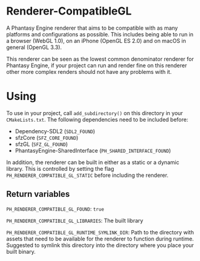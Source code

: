 # Renderer-CompatibleGL

A Phantasy Engine renderer that aims to be compatible with as many platforms and configurations as possible. This includes being able to run in a browser (WebGL 1.0), on an iPhone (OpenGL ES 2.0) and on macOS in general (OpenGL 3.3).

This renderer can be seen as the lowest common denominator renderer for Phantasy Engine, if your project can run and render fine on this renderer other more complex renders should not have any problems with it.

# Using

To use in your project, call `add_subdirectory()` on this directory in your `CMakeLists.txt`. The following dependencies need to be included before:

* Dependency-SDL2 (`SDL2_FOUND`)
* sfzCore (`SFZ_CORE_FOUND`)
* sfzGL (`SFZ_GL_FOUND`)
* PhantasyEngine-SharedInterface (`PH_SHARED_INTERFACE_FOUND`)

In addition, the renderer can be built in either as a static or a dynamic library. This is controlled by setting the flag `PH_RENDERER_COMPATIBLE_GL_STATIC` before including the renderer.

## Return variables

`PH_RENDERER_COMPATIBLE_GL_FOUND`: `true`

`PH_RENDERER_COMPATIBLE_GL_LIBRARIES`: The built library

`PH_RENDERER_COMPATIBLE_GL_RUNTIME_SYMLINK_DIR`: Path to the directory with assets that need to be available for the renderer to function during runtime. Suggested to symlink this directory into the directory where you place your built binary.